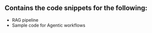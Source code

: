 ## Contains the code snippets for the following:
* RAG pipeline
* Sample code for Agentic workflows
